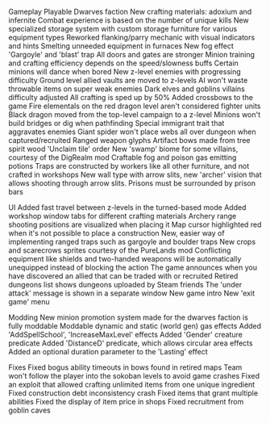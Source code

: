 Gameplay
Playable Dwarves faction
New crafting materials: adoxium and infernite
Combat experience is based on the number of unique kills
New specialized storage system with custom storage furniture for various equipment types
Reworked flanking/parry mechanic with visual indicators and hints
Smelting unneeded equipment in furnaces
New fog effect
'Gargoyle' and 'blast' trap
All doors and gates are stronger
Minion training and crafting efficiency depends on the speed/slowness buffs
Certain minions will dance when bored
New z-level enemies with progressing difficulty
Ground level allied vaults are moved to z-levels
AI won't waste throwable items on super weak enemies
Dark elves and goblins villains difficulty adjusted
All crafting is sped up by 50%
Added crossbows to the game
Fire elementals on the red dragon level aren't considered fighter units
Black dragon moved from the top-level campaign to a z-level
Minions won't build bridges or dig when pathfinding
Special immigrant trait that aggravates enemies
Giant spider won't place webs all over dungeon when captured/recruited
Ranged weapon glyphs
Artifact bows made from tree spirit wood
'Unclaim tile' order
New 'swamp' biome for some villains, courtesy of the DigRealm mod
Craftable fog and poison gas emitting potions
Traps are constructed by workers like all other furniture, and not crafted in workshops
New wall type with arrow slits, new 'archer' vision that allows shooting through arrow slits.
Prisons must be surrounded by prison bars


UI
Added fast travel between z-levels in the turned-based mode
Added workshop window tabs for different crafting materials
Archery range shooting positions are visualized when placing it
Map cursor highlighted red when it's not possible to place a construction
New, easier way of implementing ranged traps such as gargoyle and boulder traps
New crops and scarecrows sprites courtesy of the PureLands mod
Conflicting equipment like shields and two-handed weapons will be automatically unequipped instead of blocking the action
The game announces when you have discovered an allied that can be traded with or recruited
Retired dungeons list shows dungeons uploaded by Steam friends
The 'under attack' message is shown in a separate window
New game intro
New 'exit game' menu


Modding
New minion promotion system made for the dwarves faction is fully moddable
Moddable dynamic and static (world gen) gas effects
Added 'AddSpellSchool', 'IncreaseMaxLevel' effects
Added 'Gender' creature predicate
Added 'DistanceD' predicate, which allows circular area effects
Added an optional duration parameter to the 'Lasting' effect


Fixes
Fixed bogus ability timeouts in bows found in retired maps
Team won't follow the player into the sokoban levels to avoid game crashes
Fixed an exploit that allowed crafting unlimited items from one unique ingredient
Fixed construction debt inconsistency crash
Fixed items that grant multiple abilities
Fixed the display of item price in shops
Fixed recruitment from goblin caves
